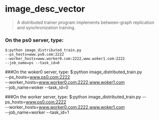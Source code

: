 # image_desc_vector
> A distributed trainer program implements between-graph replication and synchronization training.

### On the ps0 server, type: 
    $:python image_distributed_train.py 
    --ps_hosts=www.ps0.com:2222 
    --worker_hosts=www.worker0.com:2222,www.woker1.com:2222
    --job_name=ps --task_id=0

###On the woker0 server, type:
    $:python image_distributed_train.py \
    --ps_hosts=www.ps0.com:2222 \
    --worker_hosts=www.worker0.com:2222,www.woker1.com \
    --job_name=woker --task_id=0


###On the worker server, type:
    $:python image_distributed_train.py 
    --ps_hosts=www.ps0.com:2222 \
    --worker_hosts=www.worker0.com:2222,www.woker1.com \
    --job_name=worker --task_id=1
